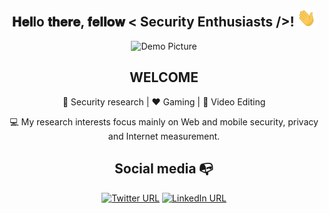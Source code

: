 
<div align="center">
<h2> 𝐇𝐞𝐥lo 𝐭𝐡𝐞𝐫𝐞, 𝐟𝐞𝐥𝐥𝐨𝐰 < Security Enthusiasts />! <img src="https://github.com/ABSphreak/ABSphreak/blob/master/gifs/Hi.gif" width="30px"></h2>
</div>

<div align="center" width="50">
<img src="https://github.com/L3thal14/L3thal14/blob/master/assets/karthikreadme.gif?raw=true" alt="Demo Picture" height="400" />  

## WELCOME

<div align="center">

:blue_heart: Security research  |  :heart: Gaming | :black_heart: Video Editing

:computer:  My research interests focus mainly on Web and mobile security, privacy and Internet measurement.


## Social media :mailbox_with_no_mail:

[![Twitter URL](https://img.shields.io/twitter/url?color=%231DA1F2&label=follow&logo=twitter&logoColor=%231DA1F2&style=flat-square&url=https%3A%2F%2Fwww.reddit.com%2Fuser%2FFatChicken277)](https://twitter.com/l3thal_infosec)
[![LinkedIn URL](https://img.shields.io/twitter/url?color=%230072b1&label=connect&logo=linkedin&logoColor=%230072b1&style=flat-square&url=https%3A%2F%2Fwww.linkedin.com%2Fin%2Falejandro-ramirez-ciceros%2F)](https://www.linkedin.com/in/karthikr1406/)

